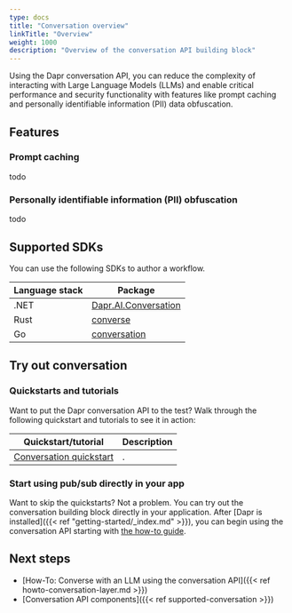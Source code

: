 ```yaml
---
type: docs
title: "Conversation overview"
linkTitle: "Overview"
weight: 1000
description: "Overview of the conversation API building block"
---
```


Using the Dapr conversation API, you can reduce the complexity of interacting with Large Language Models (LLMs) and enable critical performance and security functionality with features like prompt caching and personally identifiable information (PII) data obfuscation.

## Features

### Prompt caching

todo

### Personally identifiable information (PII) obfuscation

todo

## Supported SDKs

You can use the following SDKs to author a workflow.

| Language stack | Package |
| - | - |
| .NET | [Dapr.AI.Conversation](todo) |
| Rust | [converse](https://github.com/dapr/rust-sdk/blob/main/dapr/src/client.rs#L542) |
| Go | [conversation](https://github.com/dapr/go-sdk/tree/main/client/conversation.go) |

## Try out conversation

### Quickstarts and tutorials

Want to put the Dapr conversation API to the test? Walk through the following quickstart and tutorials to see it in action:

| Quickstart/tutorial | Description |
| ------------------- | ----------- |
| [Conversation quickstart](todo) | . |

### Start using pub/sub directly in your app

Want to skip the quickstarts? Not a problem. You can try out the conversation building block directly in your application. After [Dapr is installed]({{< ref "getting-started/_index.md" >}}), you can begin using the conversation API starting with [the how-to guide](todo).

## Next steps

- [How-To: Converse with an LLM using the conversation API]({{< ref howto-conversation-layer.md >}})
- [Conversation API components]({{< ref supported-conversation >}})